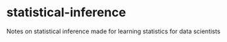 # statistical-inference
Notes on statistical inference made for learning statistics for data scientists
